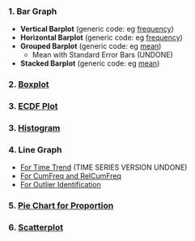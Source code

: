 ### 1. Bar Graph
- **Vertical Barplot** (generic code: eg [frequency](../../../[SC]-Descriptive-Analytics/[SC]-Data-Visualisation/[M]-Vertical-Barplot.md))
- **Horizontal Barplot** (generic code: eg [frequency](../../[SC]-Descriptive-Analytics/[SC]-Data-Visualisation/[M]-Horizontal-Barplot.md))
- **Grouped Barplot** (generic code: eg [mean](../../[SC]-Descriptive-Analytics/[SC]-Data-Visualisation/[M]-Grouped-Barplot.md))
  - Mean with Standard Error Bars (UNDONE)
- **Stacked Barplot** (generic code: eg [mean](../../[SC]-Descriptive-Analytics/[SC]-Data-Visualisation/[M]-Stacked-Barplot.md))
### 2. [Boxplot](../../[SC]-Descriptive-Analytics/[SC]-Data-Visualisation/[M]-Boxplot.md)
### 3. [ECDF Plot]([SC]-Descriptive-Analytics/[SC]-Data-Visualisation/[M]-ECDF-Plot.md)
### 3.  [Histogram]([SC]-Descriptive-Analytics/[SC]-Data-Visualisation/[M]-Histogram-&-Frequency-Table.md)
### 4. Line Graph
- [For Time Trend]([SC]-Descriptive-Analytics/[SC]-Data-Visualisation/[M]-Line-Graph-For-Time-Trend.md) (TIME SERIES VERSION UNDONE)
- [For CumFreq and RelCumFreq]([SC]-Descriptive-Analytics/[SC]-Data-Visualisation/[M]-Line-Graph-for-Cumulative-Frequency-and-Relative-Cumulative-Frequency.md)
- [For Outlier Identification]([SC]-Descriptive-Analytics/[SC]-Data-Visualisation/[M]-Line-Graph-for-Outlier-Identification.md)
### 5. [Pie Chart for Proportion]([SC]-Descriptive-Analytics/[SC]-Data-Visualisation/[M]-(Prop)-Pie-Chart.md)
### 6. [Scatterplot]([SC]-Descriptive-Analytics/[SC]-Data-Visualisation/[M]-Scatterplot.md)
